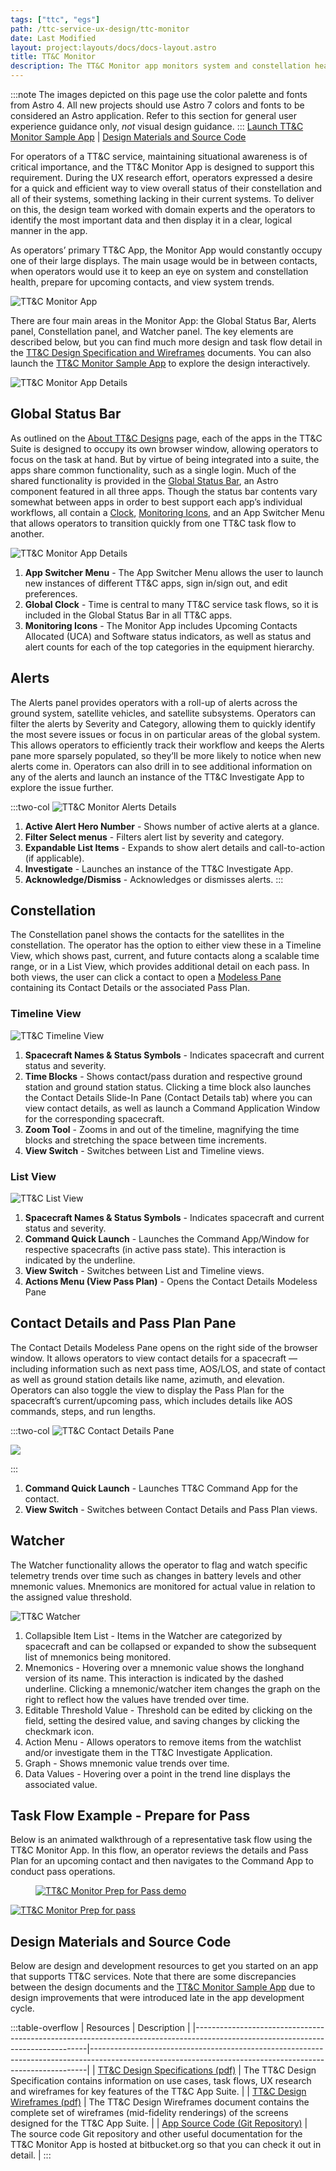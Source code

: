 ```yaml
---
tags: ["ttc", "egs"]
path: /ttc-service-ux-design/ttc-monitor
date: Last Modified
layout: project:layouts/docs/docs-layout.astro
title: TT&C Monitor
description: The TT&C Monitor app monitors system and constellation health, upcoming contacts and system trends.
---
```


:::note
The images depicted on this page use the color palette and fonts from Astro 4. All new projects should use Astro 7 colors and fonts to be considered an Astro application. Refer to this section for general user experience guidance only, _not_ visual design guidance.
:::
[Launch TT&C Monitor Sample App](https://ttc-monitor.astrouxds.com/) | [Design Materials and Source Code](/ttc-service-ux-design/ttc-monitor/#design-materials-and-source-code)

For operators of a TT&C service, maintaining situational awareness is of critical importance, and the TT&C Monitor App is designed to support this requirement. During the UX research effort, operators expressed a desire for a quick and efficient way to view overall status of their constellation and all of their systems, something lacking in their current systems. To deliver on this, the design team worked with domain experts and the operators to identify the most important data and then display it in a clear, logical manner in the app.

As operators’ primary TT&C App, the Monitor App would constantly occupy one of their large displays. The main usage would be in between contacts, when operators would use it to keep an eye on system and constellation health, prepare for upcoming contacts, and view system trends.

![TT&C Monitor App](/img/service-specific-ux-design/ttc-monitor/ttc-monitor-app.webp)

There are four main areas in the Monitor App: the Global Status Bar, Alerts panel, Constellation panel, and Watcher panel. The key elements are described below, but you can find much more design and task flow detail in the [TT&C Design Specification and Wireframes](/ttc-service-ux-design/ttc-monitor/#design-materials-and-source-code) documents. You can also launch the [TT&C Monitor Sample App](https://ttc-monitor.astrouxds.com/) to explore the design interactively.

![TT&C Monitor App Details](/img/service-specific-ux-design/ttc-monitor/ttc-monitor-app-details.webp)

## Global Status Bar

As outlined on the [About TT&C Designs](/ttc-service-ux-design/about-the-ttc-designs) page, each of the apps in the TT&C Suite is designed to occupy its own browser window, allowing operators to focus on the task at hand. But by virtue of being integrated into a suite, the apps share common functionality, such as a single login. Much of the shared functionality is provided in the [Global Status Bar](/components/global-status-bar), an Astro component featured in all three apps. Though the status bar contents vary somewhat between apps in order to best support each app’s individual workflows, all contain a [Clock](/components/clock), [Monitoring Icons](/components/icons-and-symbols), and an App Switcher Menu that allows operators to transition quickly from one TT&C task flow to another.

![TT&C Monitor App Details](/img/service-specific-ux-design/ttc-monitor/ttc-monitor-global-status-bar-details.webp)

1. **App Switcher Menu** - The App Switcher Menu allows the user to launch new instances of different TT&C apps, sign in/sign out, and edit preferences.
2. **Global Clock** - Time is central to many TT&C service task flows, so it is included in the Global Status Bar in all TT&C apps.
3. **Monitoring Icons** - The Monitor App includes Upcoming Contacts Allocated (UCA) and Software status indicators, as well as status and alert counts for each of the top categories in the equipment hierarchy.

## Alerts

The Alerts panel provides operators with a roll-up of alerts across the ground system, satellite vehicles, and satellite subsystems. Operators can filter the alerts by Severity and Category, allowing them to quickly identify the most severe issues or focus in on particular areas of the global system. This allows operators to efficiently track their workflow and keeps the Alerts pane more sparsely populated, so they’ll be more likely to notice when new alerts come in. Operators can also drill in to see additional information on any of the alerts and launch an instance of the TT&C Investigate App to explore the issue further.

:::two-col
![TT&C Monitor Alerts Details](/img/service-specific-ux-design/ttc-monitor/ttc-monitor-alerts-details.webp)

1. **Active Alert Hero Number** - Shows number of active alerts at a glance.
2. **Filter Select menus** - Filters alert list by severity and category.
3. **Expandable List Items** - Expands to show alert details and call-to-action (if applicable).
4. **Investigate** - Launches an instance of the TT&C Investigate App.
5. **Acknowledge/Dismiss** - Acknowledges or dismisses alerts.
   :::

## Constellation

The Constellation panel shows the contacts for the satellites in the constellation. The operator has the option to either view these in a Timeline View, which shows past, current, and future contacts along a scalable time range, or in a List View, which provides additional detail on each pass. In both views, the user can click a contact to open a [Modeless Pane](/patterns/modeless-panes) containing its Contact Details or the associated Pass Plan.

### Timeline View

![TT&C Timeline View](/img/service-specific-ux-design/ttc-monitor/ttc-monitor-constellation-timeline-details.webp)

1. **Spacecraft Names & Status Symbols** - Indicates spacecraft and current status and severity.
2. **Time Blocks** - Shows contact/pass duration and respective ground station and ground station status. Clicking a time block also launches the Contact Details Slide-In Pane (Contact Details tab) where you can view contact details, as well as launch a Command Application Window for the corresponding spacecraft.
3. **Zoom Tool** - Zooms in and out of the timeline, magnifying the time blocks and stretching the space between time increments.
4. **View Switch** - Switches between List and Timeline views.

### List View

![TT&C List View](/img/service-specific-ux-design/ttc-monitor/ttc-monitor-constellation-list-details.webp)

1. **Spacecraft Names & Status Symbols** - Indicates spacecraft and current status and severity.
2. **Command Quick Launch** - Launches the Command App/Window for respective spacecrafts (in active pass state). This interaction is indicated by the underline.
3. **View Switch** - Switches between List and Timeline views.
4. **Actions Menu (View Pass Plan)** - Opens the Contact Details Modeless Pane

## Contact Details and Pass Plan Pane

The Contact Details Modeless Pane opens on the right side of the browser window. It allows operators to view contact details for a spacecraft — including information such as next pass time, AOS/LOS, and state of contact as well as ground station details like name, azimuth, and elevation. Operators can also toggle the view to display the Pass Plan for the spacecraft’s current/upcoming pass, which includes details like AOS commands, steps, and run lengths.

:::two-col
![TT&C Contact Details Pane](/img/service-specific-ux-design/ttc-monitor/ttc-monitor-contact-details.webp)

![](/img/service-specific-ux-design/ttc-monitor/ttc-monitor-contact-details2.webp)

:::

1. **Command Quick Launch** - Launches TT&C Command App for the contact.
2. **View Switch** - Switches between Contact Details and Pass Plan views.

## Watcher

The Watcher functionality allows the operator to flag and watch specific telemetry trends over time such as changes in battery levels and other mnemonic values. Mnemonics are monitored for actual value in relation to the assigned value threshold.

![TT&C Watcher](/img/service-specific-ux-design/ttc-monitor/ttc-monitor-watcher-details.webp)

1. Collapsible Item List - Items in the Watcher are categorized by spacecraft and can be collapsed or expanded to show the subsequent list of mnemonics being monitored.
2. Mnemonics - Hovering over a mnemonic value shows the longhand version of its name. This interaction is indicated by the dashed underline. Clicking a mnemonic/watcher item changes the graph on the right to reflect how the values have trended over time.
3. Editable Threshold Value - Threshold can be edited by clicking on the field, setting the desired value, and saving changes by clicking the checkmark icon.
4. Action Menu - Allows operators to remove items from the watchlist and/or investigate them in the TT&C Investigate Application.
5. Graph - Shows mnemonic value trends over time.
6. Data Values - Hovering over a point in the trend line displays the associated value.

## Task Flow Example - Prepare for Pass

Below is an animated walkthrough of a representative task flow using the TT&C Monitor App. In this flow, an operator reviews the details and Pass Plan for an upcoming contact and then navigates to the Command App to conduct pass operations.

<div markdown="1">
 <figure markdown="1">
  <a href="#demo" class="demo" name="close">
   <span class="icon-play"></span>
   <img src="/img/service-specific-ux-design/ttc-monitor/ttc-monitor-prep-for-pass-placeholder.png"
   alt="TT&C Monitor Prep for Pass demo" />
  </a>
 </figure>
 <a href="#close" class="lightbox" id="demo">
  <img src="/img/service-specific-ux-design/ttc-monitor/ttc-monitor-prep-for-pass.gif" alt="TT&C Monitor Prep for pass" />
 </a>
</div>

## Design Materials and Source Code

Below are design and development resources to get you started on an app that supports TT&C services. Note that there are some discrepancies between the design documents and the [TT&C Monitor Sample App](https://ttc-monitor.astrouxds.com/) due to design improvements that were introduced late in the app development cycle.

:::table-overflow
| Resources                                                                                                                       | Description                                                                                                                                               |
|---------------------------------------------------------------------------------------------------------------------------------|-----------------------------------------------------------------------------------------------------------------------------------------------------------|
| [TT&C Design Specifications (pdf)](https://s3-us-west-2.amazonaws.com/com.rocketcom.astrouxds/downloads/ttc-specifications.pdf) | The TT&C Design Specification contains information on use cases, task flows, UX research and wireframes for key features of the TT&C App Suite.           |
| [TT&C Design Wireframes (pdf)](https://s3-us-west-2.amazonaws.com/com.rocketcom.astrouxds/downloads/ttc-wireframes.pdf)         | The TT&C Design Wireframes document contains the complete set of wireframes (mid-fidelity renderings) of the screens designed for the TT&C App Suite.     |
| [App Source Code (Git Repository)](https://bitbucket.org/rocketcom/tt-c-monitor/src/master/)                                    | The source code Git repository and other useful documentation for the TT&C Monitor App is hosted at bitbucket.org so that you can check it out in detail. |
:::
